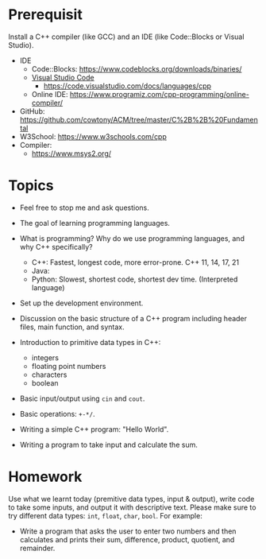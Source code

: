 # Prerequisit
Install a C++ compiler (like GCC) and an IDE (like Code::Blocks or Visual Studio).

- IDE
  - Code::Blocks: https://www.codeblocks.org/downloads/binaries/
  - [Visual Studio Code](https://code.visualstudio.com/)
    - https://code.visualstudio.com/docs/languages/cpp
  - Online IDE: https://www.programiz.com/cpp-programming/online-compiler/ 
- GitHub: https://github.com/cowtony/ACM/tree/master/C%2B%2B%20Fundamental
- W3School: https://www.w3schools.com/cpp
- Compiler:
  - https://www.msys2.org/

# Topics

- Feel free to stop me and ask questions.
- The goal of learning programming languages.
- What is programming? Why do we use programming languages, and why C++ specifically?
  - C++: Fastest, longest code, more error-prone. C++ 11, 14, 17, 21
  - Java: 
  - Python: Slowest, shortest code, shortest dev time. (Interpreted language)
- Set up the development environment.
- Discussion on the basic structure of a C++ program including header files, main function, and syntax.
- Introduction to primitive data types in C++:
  - integers
  - floating point numbers
  - characters
  - boolean
- Basic input/output using `cin` and `cout`.
- Basic operations: `+-*/`.

- Writing a simple C++ program: "Hello World".
- Writing a program to take input and calculate the sum.

# Homework
Use what we learnt today (premitive data types, input & output), write code to take some inputs, and output it with descriptive text. Please make sure to try different data types: `int`, `float`, `char`, `bool`. For example:
- Write a program that asks the user to enter two numbers and then calculates and prints their sum, difference, product, quotient, and remainder.

